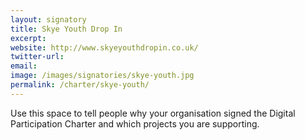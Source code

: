```yaml
---
layout: signatory
title: Skye Youth Drop In
excerpt: 
website: http://www.skyeyouthdropin.co.uk/
twitter-url: 
email: 
image: /images/signatories/skye-youth.jpg
permalink: /charter/skye-youth/
---
```


Use this space to tell people why your organisation signed the Digital Participation Charter and which projects you are supporting.
